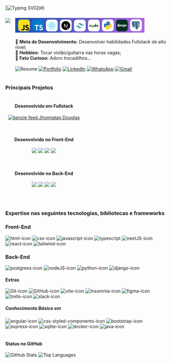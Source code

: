 [![Typing SVG](https://readme-typing-svg.herokuapp.com/?color=ffffff&size=26&center=false&vCenter=true&width=1000&lines=Olá!+Chamo-me+Jhonnatan+Douglas;Sou+estudante+de+Análise+e+Desenvolvimento+de+Sistemas;Já+sou+um+Desenvolvedor+Fullstack;Sou+de+Governador+Valadares,+Minas+Gerais;Seja+bem+vindo!;)](#)


###

<img align="left" style="display: inline-block; margin-right: 15px; margin-bottom: 5px;" height="181" src="https://i.giphy.com/media/26BGIqWh2R1fi6JDa/giphy.webp"/>

###

<div align="left">
  <img src="https://raw.githubusercontent.com/JhonnatanDouglas/PortImgs_/main/github-imgs/github-techs-2.png" height="46" alt="javascript logo"  />
</div>

<div>
  <br>
  <span>🎯 <strong>Meta de Desenvolvimento:</strong> Desenvolver habilidades Fullstack de alto nível;</span>
  <br>
  <span>🎸 <strong>Hobbies:</strong> Tocar violão/guitarra nas horas vagas;</span>
  <br>
  <span>🤪 <strong>Fato Curioso:</strong> Adoro trocadilhos...</span>
  <br>
</div>

<br>

<div align="left">
    <a style="text-decoration: none;" href="https://drive.google.com/file/d/14P7hw8kIB9BLoXHFEZ3abbLYG3u1WK3E/view" target="_blank"><img src="https://img.shields.io/badge/-Currículo-%2346295A?style=for-the-badge&logo=readme&logoColor=white" alt="Resume" /></a>
    <a href="https://portfolio-jhonnatandev.vercel.app" target="_blank"><img src="https://img.shields.io/badge/portfólio-%23000000.svg?style=for-the-badge&logo=firefox&logoColor=#FF7139" alt="Portfolio" /></a>
    <a href="https://www.linkedin.com/in/jhonnatan-douglas-dev/"><img src="https://img.shields.io/badge/LinkedIn-0077B5?style=for-the-badge&logo=linkedin&logoColor=white" alt="LinkedIn" /></a>
    <a href="https://api.whatsapp.com/send?phone=5533999328785&text=Ol%C3%A1,%20Jhonnatan!%20Tudo%20bem?%0D%0A%0D%0AFiquei%20interessado%20em%20sua%20experi%C3%AAncia%20como%20Desenvolvedor.%20Gostaria%20de%20conversar%20mais%20sobre%20uma%20oportunidade%20de%20emprego%20em%20nossa%20empresa.%0D%0A%0D%0AAguardo%20seu%20retorno%20para%20marcarmos%20uma%20entrevista.%20Obrigado!%0D%0A%0D%0AAtenciosamente,%0D%0ARecrutador%20da%20Empresa" target="_blank"><img src="https://img.shields.io/badge/WhatsApp-25D366?style=for-the-badge&logo=whatsapp&logoColor=white" alt="WhatsApp" /></a>
    <a href="mailto:jhonnatanaraujodev@gmail.com?subject=Oportunidade%20de%20Emprego&body=Ol%C3%A1%20Jhonnatan,%0D%0A%0D%0AGostar%C3%ADamos%20de%20conversar%20sobre%20uma%20oportunidade%20de%20emprego%20na%20nossa%20empresa.%0D%0A%0D%0AAtenciosamente,%0D%0AEquipe%20de%20Recrutamento" target="_blank"><img src="https://img.shields.io/badge/Gmail-D14836?style=for-the-badge&logo=gmail&logoColor=white" alt="Gmail" /></a>
</div>

<br>

<div align="left">
  <h3>Principais Projetos</h3>

  <div style="display: flex; flex-direction: row; flex-wrap: wrap; margin-top: 20px;">
      <div style="text-align: center; width: 48%;">
      <h4>Desenvolvido em Fullstack</h4>
      <a href="https://github.com/JhonnatanDouglas/M6-S01-02_ProjetoFullStack_JhonnatanDouglas_">
        <img style="margin-bottom: 0.75rem;" src="https://github-readme-stats.vercel.app/api/pin/?username=JhonnatanDouglas&repo=M6-S01-02_ProjetoFullStack_JhonnatanDouglas_&bg_color=1e1b4b&border_color=fff&show_icons=true&icon_color=86198f&title_color=fbbf24&text_color=fff" alt="kenzie feed Jhonnatan Douglas" />
      </a>
    </div>
  </div>

  <div style="display: flex; flex-direction: row; flex-wrap: wrap; margin-top: 20px;">
    <div style="text-align: center; width: 48%;">
      <h4>Desenvolvido no Front-End</h4>
      <a href="https://github.com/grupo7-T17/kenzie-feed"><img style="margin-bottom: 0.75rem;" src="https://github-readme-stats.vercel.app/api/pin/?username=grupo7-T17&repo=kenzie-feed&bg_color=141439&border_color=fff&show_icons=true&icon_color=FF1AFF&title_color=fbbf24&text_color=fff" /></a>
      <a href="https://github.com/grupo7-T17/kenzie-feed"><img style="margin-bottom: 0.75rem;" src="https://github-readme-stats.vercel.app/api/pin/?username=Kenzie-Academy-Brasil-Developers&repo=react-entrega-kenzie-hub_JhonnatanDouglas&bg_color=141439&border_color=fff&show_icons=true&icon_color=FF1AFF&title_color=fbbf24&text_color=fff" /></a>
      <a href="https://github.com/grupo7-T17/kenzie-feed"><img style="margin-bottom: 0.75rem;" src="https://github-readme-stats.vercel.app/api/pin/?username=Kenzie-Academy-Brasil-Developers&repo=react-entrega-s1-template-nu-kenzie_JhonnatanDouglas&bg_color=141439&border_color=fff&show_icons=true&icon_color=FF1AFF&title_color=fbbf24&text_color=fff" /></a>
      <a href="https://github.com/grupo7-T17/kenzie-feed"><img style="margin-bottom: 0.75rem;" src="https://github-readme-stats.vercel.app/api/pin/?username=Kenzie-Academy-Brasil-Developers&repo=gitSearchBase_JhonnatanDouglas&bg_color=141439&border_color=fff&show_icons=true&icon_color=FF1AFF&title_color=fbbf24&text_color=fff" /></a>
    </div>
  </div>

  <div style="display: flex; flex-direction: row; flex-wrap: wrap; margin-top: 20px;">
    <div style="text-align: center; width: 48%;">
      <h4>Desenvolvido no Back-End</h4>
      <a href="https://github.com/grupo7-T17/kenzie-feed"><img style="margin-bottom: 0.75rem;" src="https://github-readme-stats.vercel.app/api/pin/?username=JhonnatanDouglas&repo=m5-sp6-projeto-final-kanvas&bg_color=001&border_color=fff&show_icons=true&icon_color=aF1AFF&title_color=fbbf24&text_color=fff" /></a>
      <a href="https://github.com/grupo7-T17/kenzie-feed"><img style="margin-bottom: 0.75rem;" src="https://github-readme-stats.vercel.app/api/pin/?username=JhonnatanDouglas&repo=m5-sp5-bandkamp&bg_color=001&border_color=fff&show_icons=true&icon_color=aF1AFF&title_color=fbbf24&text_color=fff" /></a>
      <a href="https://github.com/grupo7-T17/kenzie-feed"><img style="margin-bottom: 0.75rem;" src="https://github-readme-stats.vercel.app/api/pin/?username=JhonnatanDouglas&repo=m5-sp4-kenzie-buster&bg_color=001&border_color=fff&show_icons=true&icon_color=aF1AFF&title_color=fbbf24&text_color=fff" /></a>
      <a href="https://github.com/grupo7-T17/kenzie-feed"><img style="margin-bottom: 0.75rem;" src="https://github-readme-stats.vercel.app/api/pin/?username=JhonnatanDouglas&repo=m4-sp5-movies-typeorm&bg_color=001&border_color=fff&show_icons=true&icon_color=aF1AFF&title_color=fbbf24&text_color=fff" /></a>
    </div>
  </div>
</div>

<br>
<br>

### Expertise nas seguintes tecnologias, bibliotecas e frameworks

### Front-End

<div align="left">
    <img src="https://img.shields.io/badge/HTML5-E34F26?style=for-the-badge&logo=html5&logoColor=white" alt="html-icon">
    <img src="https://img.shields.io/badge/CSS3-1572B6?style=for-the-badge&logo=css3&logoColor=white" alt="css-icon">
    <img src="https://img.shields.io/badge/JavaScript-F7DF1E?style=for-the-badge&logo=javascript&logoColor=black" alt="javascript-icon">
    <img src="https://img.shields.io/badge/TypeScript-007ACC?style=for-the-badge&logo=typescript&logoColor=white" alt="typescript">
    <img src="https://img.shields.io/badge/Next-black?style=for-the-badge&logo=next.js&logoColor=white" alt="nextJS-icon">
    <img src="https://img.shields.io/badge/React-20232A?style=for-the-badge&logo=react&logoColor=61DAFB" alt="react-icon">
    <img src="https://img.shields.io/badge/Tailwind_CSS-38B2AC?style=for-the-badge&logo=tailwind-css&logoColor=white" alt="tailwind-icon">
</div>

### Back-End

<div align="left">
    <img src="https://img.shields.io/badge/postgres-%23316192.svg?style=for-the-badge&logo=postgresql&logoColor=white" alt="postgress-icon">
    <img src="https://img.shields.io/badge/node.js-6DA55F?style=for-the-badge&logo=node.js&logoColor=white" alt="nodeJS-icon">
    <img src="https://img.shields.io/badge/python-3670A0?style=for-the-badge&logo=python&logoColor=ffdd54" alt="python-icon">
    <img src="https://img.shields.io/badge/django-%23092E20.svg?style=for-the-badge&logo=django&logoColor=white" alt="django-icon">
</div>

#### Extras

<div align="left">
    <img src="https://img.shields.io/badge/Git-E34F26?style=for-the-badge&logo=git&logoColor=white" alt="Git-icon">
    <img src="https://img.shields.io/badge/GitHub-100000?style=for-the-badge&logo=github&logoColor=white" alt="GitHub-icon">
    <img src="https://img.shields.io/badge/Vite-B73BFE?style=for-the-badge&logo=vite&logoColor=FFD62E" alt="vite-icon">
    <img src="https://img.shields.io/badge/Insomnia-5849be?style=for-the-badge&logo=Insomnia&logoColor=white" alt="Insomnia-icon">
    <img src="https://img.shields.io/badge/Figma-F24E1E?style=for-the-badge&logo=figma&logoColor=white" alt="figma-icon">
    <img src="https://img.shields.io/badge/Trello-0052CC?style=for-the-badge&logo=trello&logoColor=white" alt="trello-icon">
    <img src="https://img.shields.io/badge/Slack-4A154B?style=for-the-badge&logo=slack&logoColor=white" alt="slack-icon">
</div>

##### Conhecimento Básico em

<div align="left">
    <img src="https://img.shields.io/badge/angular-%23DD0031.svg?style=for-the-badge&logo=angular&logoColor=white" alt="angular-icon">
    <img src="https://img.shields.io/badge/styled--components-DB7093?style=for-the-badge&logo=styled-components&logoColor=white" alt="css-styled-components-icon">
    <img src="https://img.shields.io/badge/Bootstrap-563D7C?style=for-the-badge&logo=bootstrap&logoColor=white" alt="bootstrap-icon">
    <img src="https://img.shields.io/badge/express.js-%23404d59.svg?style=for-the-badge&logo=express&logoColor=%2361DAFB" alt="express-icon">
    <img src="https://img.shields.io/badge/sqlite-%2307405e.svg?style=for-the-badge&logo=sqlite&logoColor=white" alt="sqlite-icon">
    <img src="https://img.shields.io/badge/docker-%230db7ed.svg?style=for-the-badge&logo=docker&logoColor=white" alt="docker-icon">
    <img src="https://img.shields.io/badge/java-%23ED8B00.svg?style=for-the-badge&logo=openjdk&logoColor=white" alt="java-icon">
</div>
<br>

<div align="left">

#### Status no GitHub

</div>
<div align="left">
  <img src="https://github-readme-stats.vercel.app/api?username=JhonnatanDouglas&hide_title=true&hide_rank=true&show_icons=true&include_all_commits=true&count_private=true&disable_animations=false&theme=nord&locale=pt-br&hide_border=false" height="140" alt="GitHub Stats" />
  <img src="https://github-readme-stats.vercel.app/api/top-langs?username=JhonnatanDouglas&locale=pt-br&hide_title=true&layout=compact&card_width=320&langs_count=4&theme=nord&hide_border=false" height="140" alt="Top Languages" />
</div>
